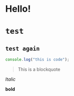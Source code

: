 # Hello!
# `test`
## `test again`
```js
console.log("this is code");
```

> This is a blockquote

*Italic*

**bold**
